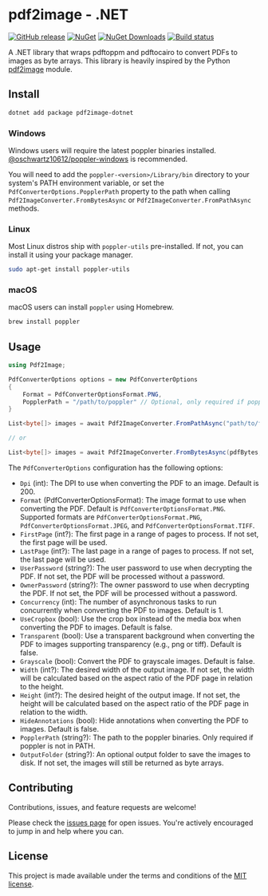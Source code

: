 # pdf2image - .NET

[![GitHub release](https://img.shields.io/github/release/jamesmcroft/dotnet-pdf2image.svg)](https://github.com/jamesmcroft/dotnet-pdf2image/releases)
[![NuGet](https://img.shields.io/nuget/v/pdf2image-dotnet)](https://www.nuget.org/packages/pdf2image-dotnet/)
[![NuGet Downloads](https://img.shields.io/nuget/dt/pdf2image-dotnet)](https://www.nuget.org/packages/pdf2image-dotnet/)
[![Build status](https://github.com/jamesmcroft/dotnet-pdf2image/actions/workflows/ci.yml/badge.svg?branch=main)](https://github.com/jamesmcroft/dotnet-pdf2image/actions/workflows/ci.yml)

A .NET library that wraps pdftoppm and pdftocairo to convert PDFs to images as byte arrays. This library is heavily inspired by the Python [pdf2image](https://pypi.org/project/pdf2image/) module.

## Install

```bash
dotnet add package pdf2image-dotnet
```

### Windows

Windows users will require the latest poppler binaries installed. [@oschwartz10612/poppler-windows](https://github.com/oschwartz10612/poppler-windows/releases/) is recommended.

You will need to add the `poppler-<version>/Library/bin` directory to your system's PATH environment variable, or set the `PdfConverterOptions.PopplerPath` property to the path when calling `Pdf2ImageConverter.FromBytesAsync` or `Pdf2ImageConverter.FromPathAsync` methods.

### Linux

Most Linux distros ship with `poppler-utils` pre-installed. If not, you can install it using your package manager.

```bash
sudo apt-get install poppler-utils
```

### macOS

macOS users can install `poppler` using Homebrew.

```bash
brew install poppler
```

## Usage

```csharp
using Pdf2Image;

PdfConverterOptions options = new PdfConverterOptions
{
    Format = PdfConverterOptionsFormat.PNG,
    PopplerPath = "/path/to/poppler" // Optional, only required if poppler is not in PATH
}

List<byte[]> images = await Pdf2ImageConverter.FromPathAsync("path/to/file.pdf", options);

// or

List<byte[]> images = await Pdf2ImageConverter.FromBytesAsync(pdfBytes, options);
```

The `PdfConverterOptions` configuration has the following options:

- `Dpi` (int): The DPI to use when converting the PDF to an image. Default is 200.
- `Format` (PdfConverterOptionsFormat): The image format to use when converting the PDF. Default is `PdfConverterOptionsFormat.PNG`. Supported formats are `PdfConverterOptionsFormat.PNG`, `PdfConverterOptionsFormat.JPEG`, and `PdfConverterOptionsFormat.TIFF`.
- `FirstPage` (int?): The first page in a range of pages to process. If not set, the first page will be used.
- `LastPage` (int?): The last page in a range of pages to process. If not set, the last page will be used.
- `UserPassword` (string?): The user password to use when decrypting the PDF. If not set, the PDF will be processed without a password.
- `OwnerPassword` (string?): The owner password to use when decrypting the PDF. If not set, the PDF will be processed without a password.
- `Concurrency` (int): The number of asynchronous tasks to run concurrently when converting the PDF to images. Default is 1.
- `UseCropbox` (bool): Use the crop box instead of the media box when converting the PDF to images. Default is false.
- `Transparent` (bool): Use a transparent background when converting the PDF to images supporting transparency (e.g., png or tiff). Default is false.
- `Grayscale` (bool): Convert the PDF to grayscale images. Default is false.
- `Width` (int?): The desired width of the output image. If not set, the width will be calculated based on the aspect ratio of the PDF page in relation to the height.
- `Height` (int?): The desired height of the output image. If not set, the height will be calculated based on the aspect ratio of the PDF page in relation to the width.
- `HideAnnotations` (bool): Hide annotations when converting the PDF to images. Default is false.
- `PopplerPath` (string?): The path to the poppler binaries. Only required if poppler is not in PATH.
- `OutputFolder` (string?): An optional output folder to save the images to disk. If not set, the images will still be returned as byte arrays.

## Contributing

Contributions, issues, and feature requests are welcome!

Please check the [issues page](https://github.com/jamesmcroft/dotnet-pdf2image/issues) for open issues. You're actively encouraged to jump in and help where you can.

## License

This project is made available under the terms and conditions of the [MIT license](LICENSE).
